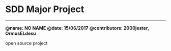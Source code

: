# SDD Major Project
-------------------
**@name: NO NAME**
**@date: 15/06/2017**
**@contributors: 2000jester, OrmusELdesu**

open source project
